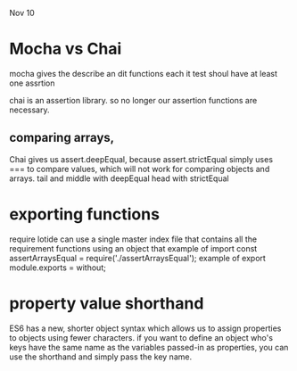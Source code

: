 Nov 10
# Mocha vs Chai

mocha gives the describe an dit functions
each it test shoul have at least one assrtion

chai is an assertion library. so no longer our assertion functions are necessary.

## comparing arrays, 
Chai gives us assert.deepEqual, because assert.strictEqual simply uses === to compare values, which will not work for comparing objects and arrays.
tail and middle with deepEqual
head with strictEqual

# exporting functions
require lotide can use a single master index file that contains all the requirement functions using an object that 
example of import
const assertArraysEqual = require('./assertArraysEqual');
example of export
module.exports = without;

# property value shorthand
ES6 has a new, shorter object syntax which allows us to assign properties to objects using fewer characters.
if you want to define an object who's keys have the same name as the variables passed-in as properties, you can use the shorthand and simply pass the key name.